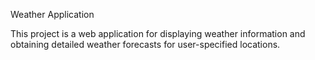 Weather Application

This project is a web application for displaying weather information and obtaining detailed weather forecasts for user-specified locations.
